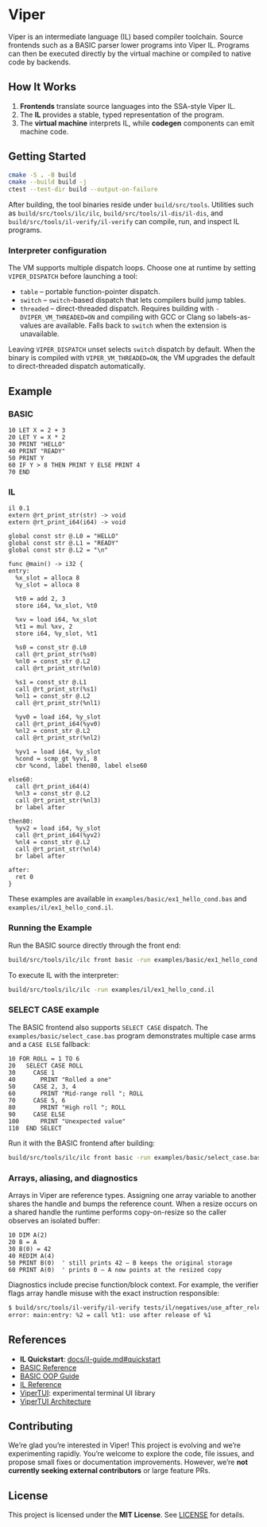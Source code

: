 # Viper

Viper is an intermediate language (IL) based compiler toolchain. Source frontends such as a BASIC parser lower programs into Viper IL. Programs can then be executed directly by the virtual machine or compiled to native code by backends.

## How It Works

1. **Frontends** translate source languages into the SSA-style Viper IL.
2. The **IL** provides a stable, typed representation of the program.
3. The **virtual machine** interprets IL, while **codegen** components can emit machine code.

## Getting Started

```bash
cmake -S . -B build
cmake --build build -j
ctest --test-dir build --output-on-failure
```

After building, the tool binaries reside under `build/src/tools`. Utilities such as
`build/src/tools/ilc/ilc`, `build/src/tools/il-dis/il-dis`, and
`build/src/tools/il-verify/il-verify` can compile, run, and inspect IL programs.

### Interpreter configuration

The VM supports multiple dispatch loops. Choose one at runtime by setting
`VIPER_DISPATCH` before launching a tool:

- `table` – portable function-pointer dispatch.
- `switch` – `switch`-based dispatch that lets compilers build jump tables.
- `threaded` – direct-threaded dispatch. Requires building with
  `-DVIPER_VM_THREADED=ON` and compiling with GCC or Clang so labels-as-values
  are available. Falls back to `switch` when the extension is unavailable.

Leaving `VIPER_DISPATCH` unset selects `switch` dispatch by default. When the
binary is compiled with `VIPER_VM_THREADED=ON`, the VM upgrades the default to
direct-threaded dispatch automatically.

## Example

### BASIC

```basic
10 LET X = 2 + 3
20 LET Y = X * 2
30 PRINT "HELLO"
40 PRINT "READY"
50 PRINT Y
60 IF Y > 8 THEN PRINT Y ELSE PRINT 4
70 END
```

### IL

```il
il 0.1
extern @rt_print_str(str) -> void
extern @rt_print_i64(i64) -> void

global const str @.L0 = "HELLO"
global const str @.L1 = "READY"
global const str @.L2 = "\n"

func @main() -> i32 {
entry:
  %x_slot = alloca 8
  %y_slot = alloca 8

  %t0 = add 2, 3
  store i64, %x_slot, %t0

  %xv = load i64, %x_slot
  %t1 = mul %xv, 2
  store i64, %y_slot, %t1

  %s0 = const_str @.L0
  call @rt_print_str(%s0)
  %nl0 = const_str @.L2
  call @rt_print_str(%nl0)

  %s1 = const_str @.L1
  call @rt_print_str(%s1)
  %nl1 = const_str @.L2
  call @rt_print_str(%nl1)

  %yv0 = load i64, %y_slot
  call @rt_print_i64(%yv0)
  %nl2 = const_str @.L2
  call @rt_print_str(%nl2)

  %yv1 = load i64, %y_slot
  %cond = scmp_gt %yv1, 8
  cbr %cond, label then80, label else60

else60:
  call @rt_print_i64(4)
  %nl3 = const_str @.L2
  call @rt_print_str(%nl3)
  br label after

then80:
  %yv2 = load i64, %y_slot
  call @rt_print_i64(%yv2)
  %nl4 = const_str @.L2
  call @rt_print_str(%nl4)
  br label after

after:
  ret 0
}
```

These examples are available in `examples/basic/ex1_hello_cond.bas` and `examples/il/ex1_hello_cond.il`.

### Running the Example

Run the BASIC source directly through the front end:

```bash
build/src/tools/ilc/ilc front basic -run examples/basic/ex1_hello_cond.bas
```

To execute IL with the interpreter:

```bash
build/src/tools/ilc/ilc -run examples/il/ex1_hello_cond.il
```

### SELECT CASE example

The BASIC frontend also supports `SELECT CASE` dispatch. The `examples/basic/select_case.bas`
program demonstrates multiple case arms and a `CASE ELSE` fallback:

```basic
10 FOR ROLL = 1 TO 6
20   SELECT CASE ROLL
30     CASE 1
40       PRINT "Rolled a one"
50     CASE 2, 3, 4
60       PRINT "Mid-range roll "; ROLL
70     CASE 5, 6
80       PRINT "High roll "; ROLL
90     CASE ELSE
100      PRINT "Unexpected value"
110  END SELECT
```

Run it with the BASIC frontend after building:

```bash
build/src/tools/ilc/ilc front basic -run examples/basic/select_case.bas
```

### Arrays, aliasing, and diagnostics

Arrays in Viper are reference types. Assigning one array variable to another shares the handle and bumps the reference count. When a resize occurs on a shared handle the runtime performs copy-on-resize so the caller observes an isolated buffer:

```basic
10 DIM A(2)
20 B = A
30 B(0) = 42
40 REDIM A(4)
50 PRINT B(0)  ' still prints 42 — B keeps the original storage
60 PRINT A(0)  ' prints 0 — A now points at the resized copy
```

Diagnostics include precise function/block context. For example, the verifier flags array handle misuse with the exact instruction responsible:

```bash
$ build/src/tools/il-verify/il-verify tests/il/negatives/use_after_release.il
error: main:entry: %2 = call %t1: use after release of %1
```

## References

- **IL Quickstart**: [docs/il-guide.md#quickstart](docs/il-guide.md#quickstart)
- [BASIC Reference](docs/basic-language.md)
- [BASIC OOP Guide](docs/basic-oop.md)
- [IL Reference](docs/il-guide.md#reference)
- [ViperTUI](tui/): experimental terminal UI library
- [ViperTUI Architecture](docs/architecture.md#tui-architecture)

## Contributing

We’re glad you’re interested in Viper! This project is evolving and we’re experimenting rapidly. You’re welcome to explore the code, file issues, and propose small fixes or documentation improvements. However, we’re **not currently seeking external contributors** or large feature PRs.

## License

This project is licensed under the **MIT License**. See [LICENSE](LICENSE) for details.
